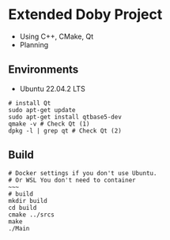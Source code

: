 # Extended Doby Project
* Using C++, CMake, Qt
* Planning
## Environments
* Ubuntu 22.04.2 LTS
```
# install Qt
sudo apt-get update
sudo apt-get install qtbase5-dev
qmake -v # Check Qt (1)
dpkg -l | grep qt # Check Qt (2)
```
## Build
```
# Docker settings if you don't use Ubuntu.
# Or WSL You don't need to container
~~~
# build
mkdir build
cd build
cmake ../srcs
make
./Main
```